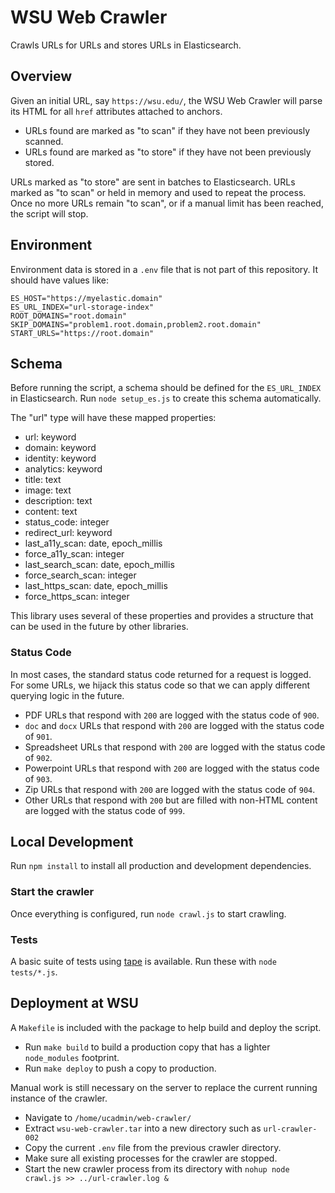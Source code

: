 # WSU Web Crawler

Crawls URLs for URLs and stores URLs in Elasticsearch.

## Overview

Given an initial URL, say `https://wsu.edu/`, the WSU Web Crawler will parse its HTML for all `href` attributes attached to anchors.

* URLs found are marked as "to scan" if they have not been previously scanned.
* URLs found are marked as "to store" if they have not been previously stored.

URLs marked as "to store" are sent in batches to Elasticsearch. URLs marked as "to scan" or held in memory and used to repeat the process. Once no more URLs remain "to scan", or if a manual limit has been reached, the script will stop.

## Environment

Environment data is stored in a `.env` file that is not part of this repository. It should have values like:

```
ES_HOST="https://myelastic.domain"
ES_URL_INDEX="url-storage-index"
ROOT_DOMAINS="root.domain"
SKIP_DOMAINS="problem1.root.domain,problem2.root.domain"
START_URLS="https://root.domain"
```

## Schema

Before running the script, a schema should be defined for the `ES_URL_INDEX` in Elasticsearch. Run `node setup_es.js` to create this schema automatically.

The "url" type will have these mapped properties:

* url: keyword
* domain: keyword
* identity: keyword
* analytics: keyword
* title: text
* image: text
* description: text
* content: text
* status_code: integer
* redirect_url: keyword
* last_a11y_scan: date, epoch_millis
* force_a11y_scan: integer
* last_search_scan: date, epoch_millis
* force_search_scan: integer
* last_https_scan: date, epoch_millis
* force_https_scan: integer

This library uses several of these properties and provides a structure that can be used in the future by other libraries.

### Status Code

In most cases, the standard status code returned for a request is logged. For some URLs, we hijack this status code so that we can apply different querying logic in the future.

* PDF URLs that respond with `200` are logged with the status code of `900`.
* `doc` and `docx` URLs that respond with `200` are logged with the status code of `901`.
* Spreadsheet URLs that respond with `200` are logged with the status code of `902`.
* Powerpoint URLs that respond with `200` are logged with the status code of `903`.
* Zip URLs that respond with `200` are logged with the status code of `904`.
* Other URLs that respond with `200` but are filled with non-HTML content are logged with the status code of `999`.

## Local Development

Run `npm install` to install all production and development dependencies.

### Start the crawler

Once everything is configured, run `node crawl.js` to start crawling.

### Tests

A basic suite of tests using [tape](https://github.com/substack/tape) is available. Run these with `node tests/*.js`.

## Deployment at WSU

A `Makefile` is included with the package to help build and deploy the script.

* Run `make build` to build a production copy that has a lighter `node_modules` footprint.
* Run `make deploy` to push a copy to production.

Manual work is still necessary on the server to replace the current running instance of the crawler.

* Navigate to `/home/ucadmin/web-crawler/`
* Extract `wsu-web-crawler.tar` into a new directory such as `url-crawler-002`
* Copy the current `.env` file from the previous crawler directory.
* Make sure all existing processes for the crawler are stopped.
* Start the new crawler process from its directory with `nohup node crawl.js >> ../url-crawler.log &`
